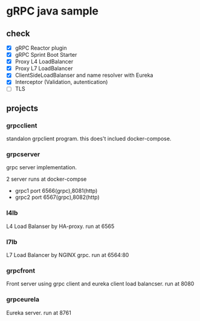# gRPC java sample

## check

- [x] gRPC Reactor plugin
- [x] gRPC Sprint Boot Starter
- [x] Proxy L4 LoadBalancer
- [x] Proxy L7 LoadBalancer
- [x] ClientSideLoadBalanser and name resolver with Eureka
- [x] Interceptor (Validation, autentication)
- [ ] TLS

## projects

### grpcclient

standalon grpclient program.
this does't inclued docker-compose.

### grpcserver

grpc server implementation.

2 server runs at docker-compse
+ grpc1 port 6566(grpc),8081(http)
+ grpc2 port 6567(grpc),8082(http)

### l4lb

L4 Load Balanser by HA-proxy. run at 6565

### l7lb

L7 Load Balancer by NGINX grpc. run at 6564:80

### grpcfront

Front server using grpc client and eureka client load balancser. run at 8080

### grpceurela

Eureka server. run at 8761